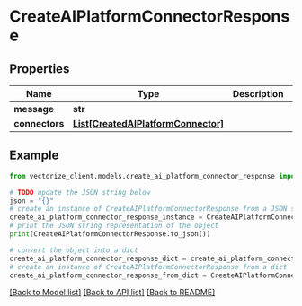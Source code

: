 # CreateAIPlatformConnectorResponse


## Properties

Name | Type | Description | Notes
------------ | ------------- | ------------- | -------------
**message** | **str** |  | 
**connectors** | [**List[CreatedAIPlatformConnector]**](CreatedAIPlatformConnector.md) |  | 

## Example

```python
from vectorize_client.models.create_ai_platform_connector_response import CreateAIPlatformConnectorResponse

# TODO update the JSON string below
json = "{}"
# create an instance of CreateAIPlatformConnectorResponse from a JSON string
create_ai_platform_connector_response_instance = CreateAIPlatformConnectorResponse.from_json(json)
# print the JSON string representation of the object
print(CreateAIPlatformConnectorResponse.to_json())

# convert the object into a dict
create_ai_platform_connector_response_dict = create_ai_platform_connector_response_instance.to_dict()
# create an instance of CreateAIPlatformConnectorResponse from a dict
create_ai_platform_connector_response_from_dict = CreateAIPlatformConnectorResponse.from_dict(create_ai_platform_connector_response_dict)
```
[[Back to Model list]](../README.md#documentation-for-models) [[Back to API list]](../README.md#documentation-for-api-endpoints) [[Back to README]](../README.md)


